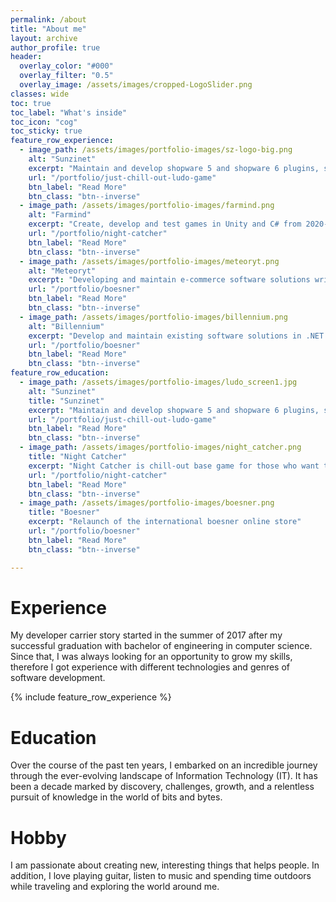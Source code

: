 ```yaml
---
permalink: /about
title: "About me"
layout: archive
author_profile: true
header:
  overlay_color: "#000"
  overlay_filter: "0.5"
  overlay_image: /assets/images/cropped-LogoSlider.png
classes: wide
toc: true
toc_label: "What's inside"
toc_icon: "cog"
toc_sticky: true
feature_row_experience:
  - image_path: /assets/images/portfolio-images/sz-logo-big.png
    alt: "Sunzinet"
    excerpt: "Maintain and develop shopware 5 and shopware 6 plugins, shops, and solutions in PHP from summer 2019."
    url: "/portfolio/just-chill-out-ludo-game"
    btn_label: "Read More"
    btn_class: "btn--inverse"
  - image_path: /assets/images/portfolio-images/farmind.png
    alt: "Farmind"
    excerpt: "Create, develop and test games in Unity and C# from 2020-2023."
    url: "/portfolio/night-catcher"
    btn_label: "Read More"
    btn_class: "btn--inverse"
  - image_path: /assets/images/portfolio-images/meteoryt.png
    alt: "Meteoryt"
    excerpt: "Developing and maintain e-commerce software solutions written in PHP and Smarty from 2018-2019."
    url: "/portfolio/boesner"
    btn_label: "Read More"
    btn_class: "btn--inverse"
  - image_path: /assets/images/portfolio-images/billennium.png
    alt: "Billennium"
    excerpt: "Develop and maintain existing software solutions in .NET and C# frameworks from 2017-2018."
    url: "/portfolio/boesner"
    btn_label: "Read More"
    btn_class: "btn--inverse"
feature_row_education:
  - image_path: /assets/images/portfolio-images/ludo_screen1.jpg
    alt: "Sunzinet"
    title: "Sunzinet"
    excerpt: "Maintain and develop shopware 5 and shopware 6 plugins, shops, and solutions in PHP from summer 2019."
    url: "/portfolio/just-chill-out-ludo-game"
    btn_label: "Read More"
    btn_class: "btn--inverse"
  - image_path: /assets/images/portfolio-images/night_catcher.png
    title: "Night Catcher"
    excerpt: "Night Catcher is chill-out base game for those who want to just relax and click on some dots on phone"
    url: "/portfolio/night-catcher"
    btn_label: "Read More"
    btn_class: "btn--inverse"
  - image_path: /assets/images/portfolio-images/boesner.png
    title: "Boesner"
    excerpt: "Relaunch of the international boesner online store"
    url: "/portfolio/boesner"
    btn_label: "Read More"
    btn_class: "btn--inverse"

---
```


# Experience

My developer carrier story started in the summer of 2017 after my successful graduation with bachelor of engineering in computer science. Since that, I was always looking for an opportunity to grow my skills, therefore I got experience with different technologies and genres of software development.

{% include feature_row_experience %}


# Education

Over the course of the past ten years, I embarked on an incredible journey through the ever-evolving landscape of Information Technology (IT). It has been a decade marked by discovery, challenges, growth, and a relentless pursuit of knowledge in the world of bits and bytes.

<!-- 
{% include feature_row_education %} -->

<!-- ## Gdańsk University of Technology
 2021 - 2023, Master of Engineering, Computer Science

 A graduate of the master's studies in the field of computer science has general IT knowledge in the field of basic and directional content appropriate for the first degree studies in the field of computer science and extended knowledge in the field of operations research, information society technologies, high-performance computing systems, global information infrastructure, modeling and simulation of systems and elements of bioinformatics. Knowledge and skills in the field of IT applications and case studies on selected IT projects allow him to solve IT problems also in non-standard situations and to issue opinions on the basis of incomplete or limited information in compliance with legal and ethical principles. Graduates are able to discuss IT issues with specialists and non-specialists, and to manage the work of teams. He is proficient in his chosen specialization: internet algorithms and technologies, distributed applications and internet systems, information systems engineering, geoinformatics and mobile technologies, computer networks or intelligent interactive systems. Has the skills to work in IT companies, research and development centers, in state and local administration or in education (after completing the teaching specialty in accordance with the standards of education preparing for the teaching profession). He has instilled habits of lifelong learning and professional development, and his analytical skills predispose him to undertake research challenges. He is prepared to start third level of studies.

## Universtiy of Warima nad Mazury
2013 – 2017, Bachelor of Engineering, Computer Science

Graduate: has a thorough knowledge of the use of information technology in various fields. He is prepared to take up a job in IT companies and services, engaged in building, implementing or nurturing IT tools and systems, as well as in institutions using IT solutions in the broadest sense, including banks, offices, production plants, administrative bodies, hospitals, commercial networks, etc. In addition to the knowledge and skills derived from the technical profile (software engineering, electronic metrology, computer systems design, computer equipment diagnosis and servicing, elements of robotics and automation, computer systems security, digital technology, computer components design, WWW applications), the graduate also possesses general knowledge of computer science (structural and object-oriented programming, operating systems, algorithms and data structures) which enables him/her to continue his/her education in second-level studies. 

Graduates know a foreign language at the B2 level of the Council of Europe's Common European Framework of Reference for Languages, and have the ability to use a specialized language in the field of study. The social and interpersonal competencies developed during the studies significantly strengthen the professional potential of the graduate in the area of entrepreneurship, preparation for teamwork, awareness of raising qualifications and their adaptation to the labor market. Graduates are able to use their knowledge and skills in their professional work while observing legal and ethical principles. Upon graduation, the graduate is awarded the professional title of engineer.

## Stanisław Staszic School Complex in Szczytno 
2008 - 2012, IT technician -->


# Hobby 

I am passionate about creating new, interesting things that helps people. In addition, I love playing guitar, listen to music and spending time outdoors while traveling and exploring the world around me.